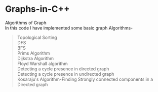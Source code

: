 # Graphs-in-C++
Algorithms of Graph<br/>
In this code I have implemented some basic graph Algorithms-<br/>
>Topological Sorting<br/>
>DFS<br/>
>BFS<br/>
>Prims Algorithm<br/>
>Dijkstra Algorithm<br/>
>Floyd Warshall algorithm<br/>
>Detecting a cycle presence in directed graph<br/>
>Detecting a cycle presence in undirected graph<br/>
>Kosaraju's Algorithm-Finding Strongly connected components in a Directed graph<br/>
